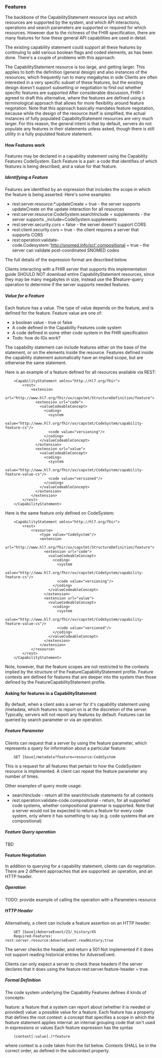 
### Features

The backbone of the CapabilityStatement resource lays out which resources are supported by the system, and which API interactions, operations and search parameters are supported or required for which resources. However due to the richness of the FHIR specification, there are many features for how these general API capabilities are used in detail.

The existing capability statement could support all these features by continuing to add various boolean flags and coded elements, as has been done. There's a couple of problems with this approach:

The CapabilityStatement resource is too large, and getting larger. This applies to both the definition (general design) and also instances of the resources, which frequently run to many megabytes in side
Clients are often interested in a very specific subset of these features, but the existing design doesn't support subsetting or negotiation to find out whether specific features are supported
After considerable discussion, FHIR-I agreed to draft this alternative, where the features are defined using a terminological approach that allows for more flexibility around feature negotation. Note that this approach basically mandates feature negotation, because while the design of the resource itself is simplified, the actual instances of fully populated CapabilityStatement resources are very much larger. For this reason, the general intent is that by default, servers do not populate any features in their statements unless asked, though there is still utility in a fully populated feature statement.

#### How Features work

Features may be declared in a capability statement using the Capability Features CodeSystem. Each Feature is a pair: a code that identifies of which features is being described, and a value for that feature.

##### Identifying a Feature

Features are identified by an expression that includes the scope in which the feature is being asserted. Here's some examples:

- rest:server.resource:*.updateCreate = true - the server supports updateCreate on the update interaction for all resources
- rest:server.resource:CodeSystem.searchInclude = supplements - the server supports _include=CodeSystem.supplements
- rest:server.security.cors = false - the server doesn't support CORS
- rest:client.security.cors = true - the client requires a server that supports CORS
- rest:operation:validate-code.Codesystem:'http://snomed.info/sct'.compositional = true - the server can validate post-coordinated SNOMED codes

The full details of the expression format are described below.

Clients interacting with a FHIR server that supports this implementation guide SHOULD NOT download entire CapabilityStatement resources, since they may be many megabytes in size, instead use the $feature-query operation to determine if the server supports needed features. 

##### Value for a Feature 
Each feature has a value. The type of value depends on the feature, and is defined for the feature. Feature value are one of:

- a boolean value - true or false
- A code defined in the Capability Features code system
- A code defined in some other code system in the FHIR specification
- Todo: how do IGs work?

The capability statement can include features either on the base of the statement, or on the elements inside the resource. Features defined inside the capability statement automatically have an implied scope, but are otherwise the same statement.

Here is an example of a feature defined for all resources available via REST:


		<CapabilityStatement xmlns="http://hl7.org/fhir">
			<rest>
				<extension
						   url="http://www.hl7.org/fhir/uv/capstmt/StructureDefinition/feature">
				  <extension url="code">
					<valueCodeableConcept>
					  <coding>
						<system
								value="http://www.hl7.org/fhir/uv/capstmt/CodeSystem/capability-feature-cs"/>
						<code value="versioning"/>
					  </coding>
					</valueCodeableConcept>
				  </extension>
				  <extension url="value">
					<valueCodeableConcept>
					  <coding>
						<system
								value="http://www.hl7.org/fhir/uv/capstmt/CodeSystem/capability-feature-value-cs"/>
						<code value="versioned"/>
					  </coding>
					</valueCodeableConcept>
				  </extension>
				</extension>
			</rest>
		</CapabilityStatement>
		
		
Here is the same feature only defined on CodeSystem:
  
		<CapabilityStatement xmlns="http://hl7.org/fhir">
			<rest>
				<resource>
					<type value="CodeSystem"/>
					<extension
							   url="http://www.hl7.org/fhir/uv/capstmt/StructureDefinition/feature">
					  <extension url="code">
						<valueCodeableConcept>
						  <coding>
							<system
									value="http://www.hl7.org/fhir/uv/capstmt/CodeSystem/capability-feature-cs"/>
							<code value="versioning"/>
						  </coding>
						</valueCodeableConcept>
					  </extension>
					  <extension url="value">
						<valueCodeableConcept>
						  <coding>
							<system
									value="http://www.hl7.org/fhir/uv/capstmt/CodeSystem/capability-feature-value-cs"/>
							<code value="versioned"/>
						  </coding>
						</valueCodeableConcept>
					  </extension>
					</extension>
				</resource>
			</rest>
		</CapabilityStatement>
		

Note, however, that the feature scopes are not restricted to the contexts implied by the structure of the FeatureCapabilityStatement profile. Feature contexts are defined for features that are deeper into the system than those defined by the FeatureCapabilityStatement profile.

#### Asking for features in a CapabilityStatement 

By default, when a client asks a server for it's capability statement using /metadata, which features to report on is at the discretion of the server. Typically, servers will not report any features by default. Features can be queried by search parameter or via an operation.

##### Feature Parameter

Clients can request that a server by using the feature parameter, which represents a query for information about a particular feature:

		GET [base]/metadata?feature=resource:CodeSystem

This is a request for all features that pertain to how the CodeSystem resource is implemented. A client can repeat the feature parameter any number of times.

Other examples of query mode usage:

- searchInclude - return all the searchInclude statements for all contexts
- rest.operation:validate-code.compositional - return, for all supported code systems, whether compositional grammar is supported. Note that a server would not be expected to return a feature for every code system, only where it has something to say (e.g. code systems that are compositional)

##### Feature Query operation

TBD

#### Feature Negotiation

In addition to querying for a capability statement, clients can do negotation. There are 2 different approaches that are supported: an operation, and an HTTP header.

##### Operation 

TODO: provide example of calling the operation with a Parameters resource

##### HTTP Header

Alternatively, a client can include a feature assertion on an HTTP header:

		GET [base]/AdverseEvent/23/_history/45
		Required-Features: rest:server.resource:AdverseEvent.readHistory;true

The server checks the header, and return a 501 Not implemented if it does not support reading historical entries for AdverseEvent.

Clients can only expect a server to check these headers if the server declares that it does using the feature rest:server.feature-header = true.

##### Formal Definition

The code system underlying the Capability Features defines 4 kinds of concepts:

feature: a feature that a system can report about (whether it is needed or provided)
value: a possible value for a feature. Each feature has a property that defines the root
context: a concept that specifies a scope in which the feature statement applies
internal: an internal grouping code that isn't used in expressions or values
Each feature expression has the syntax

		(context[:value].)*feature

where context is a code taken from the list below. Contexts SHALL be in the correct order, as defined in the subcontext property.